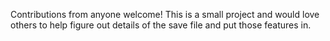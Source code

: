 Contributions from anyone welcome!  This is a small project and would love others to help figure out details of the save file and put those features in.
